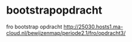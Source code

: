 # bootstrapopdracht
fro bootstrap opdracht
http://25030.hosts1.ma-cloud.nl/bewijzenmap/periode2.1/fro/opdracht3/
